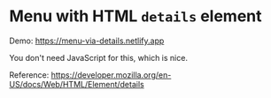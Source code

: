 # Menu with HTML `details` element

Demo: https://menu-via-details.netlify.app

You don't need JavaScript for this, which is nice.

Reference: https://developer.mozilla.org/en-US/docs/Web/HTML/Element/details
